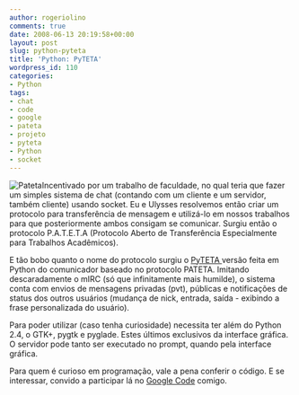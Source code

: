 ```yaml
---
author: rogeriolino
comments: true
date: 2008-06-13 20:19:58+00:00
layout: post
slug: python-pyteta
title: 'Python: PyTETA'
wordpress_id: 110
categories:
- Python
tags:
- chat
- code
- google
- pateta
- projeto
- pyteta
- Python
- socket
---
```


![Pateta](http://rogeriolino.files.wordpress.com/2008/06/pateta.png)Incentivado por um trabalho de faculdade, no qual teria que fazer um simples sistema de chat (contando com um cliente e um servidor, também cliente) usando socket. Eu e Ulysses resolvemos então criar um protocolo para transferência de mensagem e utilizá-lo em nossos trabalhos para que posteriormente ambos consigam se comunicar. Surgiu então o protocolo P.A.T.E.T.A (Protocolo Aberto de Transferência Especialmente para Trabalhos Acadêmicos).

E tão bobo quanto o nome do protocolo surgiu o [PyTETA ](http://code.google.com/p/pyteta/)versão feita em Python do comunicador baseado no protocolo PATETA. Imitando descaradamente o mIRC (só que infinitamente mais humilde), o sistema conta com envios de mensagens privadas (pvt), públicas e notificações de status dos outros usuários (mudança de nick, entrada, saída - exibindo a frase personalizada do usuário).

Para poder utilizar (caso tenha curiosidade) necessita ter além do Python 2.4, o GTK+, pygtk e pyglade. Estes últimos exclusivos da interface gráfica. O servidor pode tanto ser executado no prompt, quando pela interface gráfica.

Para quem é curioso em programação, vale a pena conferir o código. E se interessar, convido a participar lá no [Google Code](http://code.google.com/p/pyteta/) comigo.
